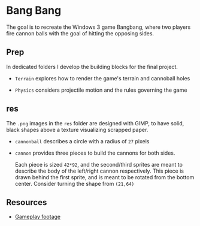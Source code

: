 # Bang Bang

The goal is to recreate the Windows 3 game Bangbang, where two players fire cannon balls with the goal of hitting the opposing sides.

## Prep

In dedicated folders I develop the building blocks for the final project.

- `Terrain` explores how to render the game's terrain and cannoball holes

- `Physics` considers projectile motion and the rules governing the game

## res

The `.png` images in the `res` folder are designed with GIMP, to have solid, black shapes above a texture visualizing scrapped paper.

- `cannonball` describes a circle with a radius of `27` pixels

- `cannon` provides three pieces to build the cannons for both sides.

  Each piece is sized `42*92`, and the second/third sprites are meant to describe the body of the left/right cannon respectively. This piece is drawn behind the first sprite, and is meant to be rotated from the bottom center. Consider turning the shape from `(21,64)`

## Resources

- [Gameplay footage](https://www.youtube.com/watch?v=Y89ByQPqODk)
